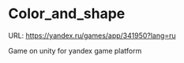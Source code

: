 # Color_and_shape
URL: https://yandex.ru/games/app/341950?lang=ru

 Game on unity for yandex game platform 
